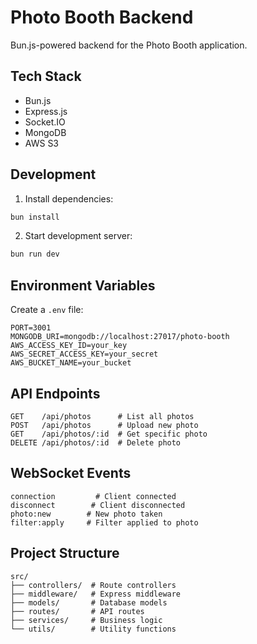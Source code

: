 # Photo Booth Backend

Bun.js-powered backend for the Photo Booth application.

## Tech Stack

- Bun.js
- Express.js
- Socket.IO
- MongoDB
- AWS S3

## Development

1. Install dependencies:
```bash
bun install
```

2. Start development server:
```bash
bun run dev
```

## Environment Variables

Create a `.env` file:

```env
PORT=3001
MONGODB_URI=mongodb://localhost:27017/photo-booth
AWS_ACCESS_KEY_ID=your_key
AWS_SECRET_ACCESS_KEY=your_secret
AWS_BUCKET_NAME=your_bucket
```

## API Endpoints

```
GET    /api/photos      # List all photos
POST   /api/photos      # Upload new photo
GET    /api/photos/:id  # Get specific photo
DELETE /api/photos/:id  # Delete photo
```

## WebSocket Events

```
connection         # Client connected
disconnect        # Client disconnected
photo:new        # New photo taken
filter:apply     # Filter applied to photo
```

## Project Structure

```
src/
├── controllers/  # Route controllers
├── middleware/   # Express middleware
├── models/       # Database models
├── routes/       # API routes
├── services/     # Business logic
└── utils/        # Utility functions
```
